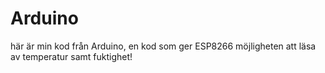 # Arduino
här är min kod från Arduino, en kod som ger ESP8266 möjligheten att läsa av temperatur samt fuktighet!
